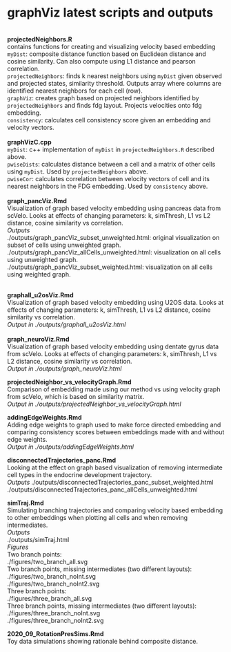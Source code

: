 # graphViz latest scripts and outputs
\
**projectedNeighbors.R**  \
contains functions for creating and visualizing velocity based embedding  \
`myDist`: composite distance function based on Euclidean distance and cosine similarity. Can also compute using L1 distance and pearson correlation.  \
`projectedNeighbors`: finds k nearest neighbors using `myDist` given observed and projected states, similarity threshold. Outputs array where columns are identified nearest neighbors for each cell (row).  \
`graphViz`: creates graph based on projected neighbors identified by `projectedNeighbors` and finds fdg layout. Projects velocities onto fdg embedding.   \
`consistency`: calculates cell consistency score given an embedding and velocity vectors.  \
\
**graphVizC.cpp**  
`myDist`: c++ implementation of `myDist` in `projectedNeighbors.R` described above.  
`pwiseDists`: calculates distance between a cell and a matrix of other cells using `myDist`. Used by `projectedNeighbors` above.  
`pwiseCor`: calculates correlation between velocity vectors of cell and its nearest neighbors in the FDG embedding. Used by `consistency` above.  
\
**graph_pancViz.Rmd**  \
Visualization of graph based velocity embedding using pancreas data from scVelo. Looks at effects of changing parameters: k, simThresh, L1 vs L2 distance, cosine similarity vs correlation.\
*Outputs*  
./outputs/graph_pancViz_subset_unweighted.html: original visualization on subset of cells using unweighted graph.  
./outputs/graph_pancViz_allCells_unweighted.html: visualization on all cells using unweighted graph.  
./outputs/graph_pancViz_subset_weighted.html: visualization on all cells using weighted graph.  

\
**graphall_u2osViz.Rmd**  \
Visualization of graph based velocity embedding using U2OS data. Looks at effects of changing parameters: k, simThresh, L1 vs L2 distance, cosine similarity vs correlation.\
*Output in ./outputs/graphall_u2osViz.html*\
\
**graph_neuroViz.Rmd**  
Visualization of graph based velocity embedding using dentate gyrus data from scVelo. Looks at effects of changing parameters: k, simThresh, L1 vs L2 distance, cosine similarity vs correlation.\
*Output in ./outputs/graph_neuroViz.html*  

**projectedNeighbor_vs_velocityGraph.Rmd**  
Comparison of embedding made using our method vs using velocity graph from scVelo, which is based on similarity matrix.  
*Output in ./outputs/projectedNeighbor_vs_velocityGraph.html*   

**addingEdgeWeights.Rmd**  
Adding edge weights to graph used to make force directed embedding and comparing consistency scores between embeddings made with and without edge weights.  
*Output in ./outputs/addingEdgeWeights.html*  

**disconnectedTrajectories_panc.Rmd**  
Looking at the effect on graph based visualization of removing intermediate cell types in the endocrine development trajectory.  
*Outputs*
./outputs/disconnectedTrajectories_panc_subset_weighted.html  
./outputs/disconnectedTrajectories_panc_allCells_unweighted.html  

**simTraj.Rmd**  
Simulating branching trajectories and comparing velocity based embedding to other embeddings when plotting all cells and when removing intermediates.  
*Outputs*  
./outputs/simTraj.html  
*Figures*  
Two branch points:  
./figures/two_branch_all.svg  
Two branch points, missing intermediates (two different layouts):  
./figures/two_branch_noInt.svg  
./figures/two_branch_noInt2.svg  
Three branch points:  
./figures/three_branch_all.svg  
Three branch points, missing intermediates (two different layouts):  
./figures/three_branch_noInt.svg  
./figures/three_branch_noInt2.svg

**2020_09_RotationPresSims.Rmd**\
Toy data simulations showing rationale behind composite distance.
